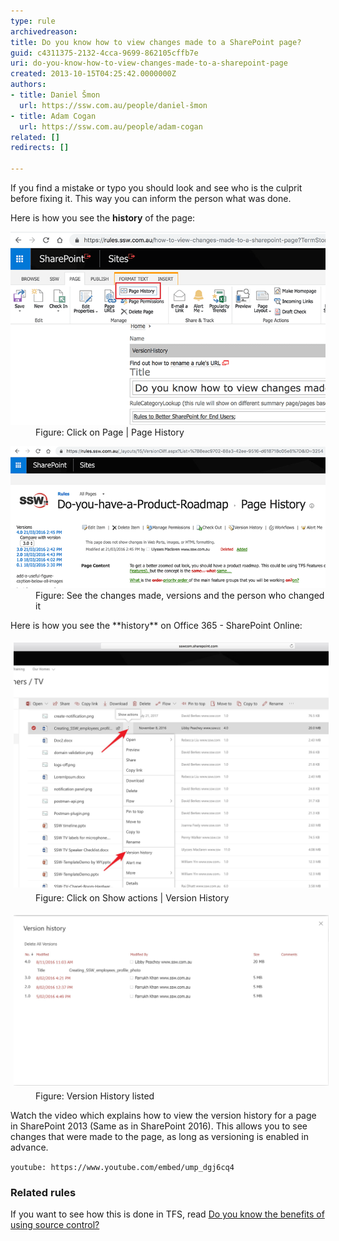```yaml
---
type: rule
archivedreason: 
title: Do you know how to view changes made to a SharePoint page?
guid: c4311375-2132-4cca-9699-862105cffb7e
uri: do-you-know-how-to-view-changes-made-to-a-sharepoint-page
created: 2013-10-15T04:25:42.0000000Z
authors:
- title: Daniel Šmon
  url: https://ssw.com.au/people/daniel-šmon
- title: Adam Cogan
  url: https://ssw.com.au/people/adam-cogan
related: []
redirects: []

---
```


If you find a     mistake or typo you should look and see who is the culprit before fixing it. This way you can inform the person what was done.

Here is how you see the      **history** of the page:
<dl class="image"><dt>
      <img src="Screen Shot 2018-09-28 at 3.34.38 PM-min.png" alt="Screen Shot 2018-09-28 at 3.34.38 PM-min.png">
   </dt><dd>Figure: Click on Page | Page History</dd></dl><dl class="image"><dt>
      <img src="sharepoint-page-history.png" alt="sharepoint-page-history.png"></dt><dd>Figure: See the changes made, versions and the person who changed it<br></dd></dl>
Here is how you see the  **history** on Office 365 - SharePoint Online:
<dl class="image"><dt>
      <img src="Snipaste_2018-10-08_13-21-05.jpg" alt="Snipaste_2018-10-08_13-21-05.jpg" style="margin:5px;width:808px;">
   </dt><dd>Figure: Click on Show actions | Version History<br></dd></dl><dl class="image"><dt>    
      <img src="Snipaste_2018-10-08_13-22-46.jpg" alt="" style="margin:5px;width:808px;"><br></dt><dd>Figure: Version History listed<br></dd></dl>
<!--endintro-->

Watch the video which explains how to view the version history for a page in SharePoint 2013 (Same as in SharePoint 2016). This allows you to see changes that were made to the page, as long as versioning is enabled in advance.

`youtube: https://www.youtube.com/embed/ump_dgj6cq4`

### Related rules

If you want to see how this is done in TFS, read [Do you know the benefits of using source control?](https://www.ssw.com.au/ssw/Standards/Rules/RulesToBetterSourceControlwithTFS.aspx#UsingSourceControl)
